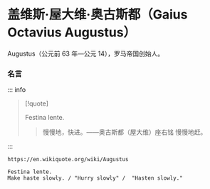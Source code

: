 # 盖维斯·屋大维·奥古斯都（Gaius Octavius Augustus）

Augustus（公元前 63 年—公元 14），罗马帝国创始人。

### 名言

::: info

> [!quote]
>
> Festina lente.
>
> > 慢慢地，快进。——奥古斯都（屋大维）座右铭
> > 慢慢地赶。

:::

```
https://en.wikiquote.org/wiki/Augustus

Festina lente.
Make haste slowly. / "Hurry slowly" /  "Hasten slowly."
```
